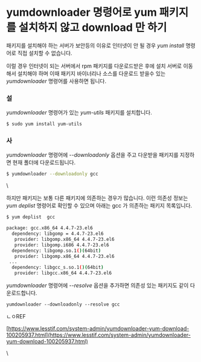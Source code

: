 # yumdownloader 명령어로 yum 패키지를 설치하지 않고 download 만 하기

패키지를 설치해야 하는 서버가 보안등의 이유로 인터넷이 안 될 경우 _yum install_ 명령어로 직접 설치할 수 없습니다.

이럴 경우 인터넷이 되는 서버에서 rpm 패키지를 다운로드받은 후에 설치 서버로 이동해서 설치해야 하며 이때 패키지 바이너리나 소스를 다운로드 받을수 있는 _yumdownloader_ 명령어를 사용하면 됩니다.

### 설 <a href="#yumdownloader-yum-download" id="yumdownloader-yum-download"></a>

_yumdownloader_ 명령어가 있는 _yum-utils_ 패키지를 설치합니다.

```bash
$ sudo yum install yum-utils
```

### 사 <a href="#yumdownloader-yum-download" id="yumdownloader-yum-download"></a>

_yumdownloader_ 명령어에 --_downloadonly_ 옵션을 주고 다운받을 패키지를 지정하면 현재 폴더에 다운로드됩니다.

```bash
$ yumdownloader --downloadonly gcc
```

\


하지만 패키지는 보통 다른 패키지에 의존하는 경우가 많습니다. 이런 의존성 정보는 _yum deplist_ 명령어로 확인할 수 있으며 아래는 gcc 가 의존하는 패키지 목록입니다.

```bash
$ yum deplist  gcc

package: gcc.x86_64 4.4.7-23.el6
  dependency: libgomp = 4.4.7-23.el6
   provider: libgomp.x86_64 4.4.7-23.el6
   provider: libgomp.i686 4.4.7-23.el6
  dependency: libgomp.so.1()(64bit)
   provider: libgomp.x86_64 4.4.7-23.el6
 ...
  dependency: libgcc_s.so.1()(64bit)
   provider: libgcc.x86_64 4.4.7-23.el6
```

_yumdownloader_ 명령어에 --_resolve_ 옵션을 추가하면 의존성 있는 패키지도 같이 다운로드합니다.

```
yumdownloader --downloadonly --resolve gcc
```

ㄴㅇREF

[https://www.lesstif.com/system-admin/yumdownloader-yum-download-100205937.html](https://www.lesstif.com/system-admin/yumdownloader-yum-download-100205937.html)

\
